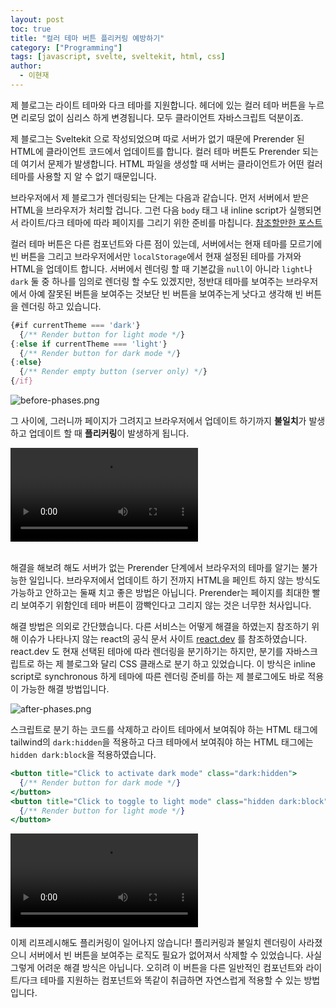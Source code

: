 ```yaml
---
layout: post
toc: true
title: "컬러 테마 버튼 플리커링 예방하기"
category: ["Programming"]
tags: [javascript, svelte, sveltekit, html, css]
author:
  - 이현재
---
```


제 블로그는 라이트 테마와 다크 테마를 지원합니다.
헤더에 있는 컬러 테마 버튼을 누르면 리로딩 없이 심리스 하게 변경됩니다.
모두 클라이언트 자바스크립트 덕분이죠.

제 블로그는 Sveltekit 으로 작성되었으며 따로 서버가 없기 때문에
Prerender 된 HTML에 클라이언트 코드에서 업데이트를 합니다.
컬러 테마 버튼도 Prerender 되는데 여기서 문제가 발생합니다.
HTML 파일을 생성할 때 서버는 클라이언트가 어떤 컬러 테마를 사용할 지
알 수 없기 때문입니다.

브라우저에서 제 블로그가 렌더링되는 단계는 다음과 같습니다.
먼저 서버에서 받은 HTML을 브라우저가 처리할 겁니다.
그런 다음 `body` 태그 내 inline script가 실행되면서
라이트/다크 테마에 따라 페이지를 그리기 위한 준비를 마칩니다.
[참조할만한 포스트](/post/2023/12-19-en-migrate-blog-to-sveltekit-styling)

컬러 테마 버튼은 다른 컴포넌트와 다른 점이 있는데,
서버에서는 현재 테마를 모르기에 빈 버튼을 그리고
브라우저에서만 `localStorage`에서 현재 설정된 테마를 가져와 HTML을 업데이트 합니다.
서버에서 렌더링 할 때 기본값을 `null`이 아니라 `light`나 `dark` 둘 중 하나를
임의로 렌더링 할 수도 있겠지만, 정반대 테마를 보여주는 브라우저에서
아예 잘못된 버튼을 보여주는 것보단 빈 버튼을 보여주는게 낫다고 생각해
빈 버튼을 렌더링 하고 있습니다.

```jsx
{#if currentTheme === 'dark'}
  {/** Render button for light mode */}
{:else if currentTheme === 'light'}
  {/** Render button for dark mode */}
{:else}
  {/** Render empty button (server only) */}
{/if}
```

![before-phases.png](/img/2024-12-25-ko-how-to-prevent-flickering-color-theme-button/before-phases.png)

그 사이에, 그러니까 페이지가 그려지고 브라우저에서 업데이트 하기까지
**불일치**가 발생하고 업데이트 할 때 **플리커링**이 발생하게 됩니다.

<video controls alt="before" src="/img/2024-12-25-ko-how-to-prevent-flickering-color-theme-button/before.mp4"></video>
<br><br>

해결을 해보려 해도 서버가 없는 Prerender 단계에서 브라우저의 테마를 알기는 불가능한 일입니다.
브라우저에서 업데이트 하기 전까지 HTML을 페인트 하지 않는 방식도 
가능하고 안하고는 둘째 치고 좋은 방법은 아닙니다.
Prerender는 페이지를 최대한 빨리 보여주기 위함인데
테마 버튼이 깜빡인다고 그리지 않는 것은 너무한 처사입니다.

해결 방법은 의외로 간단했습니다.
다른 서비스는 어떻게 해결을 하였는지 참조하기 위해
이슈가 나타나지 않는 react의 공식 문서 사이트 [react.dev](https://react.dev) 를 참조하였습니다.
react.dev 도 현재 선택된 테마에 따라 렌더링을 분기하기는 하지만,
분기를 자바스크립트로 하는 제 블로그와 달리 CSS 클래스로 분기 하고 있었습니다.
이 방식은 inline script로 synchronous 하게 테마에 따른 렌더링 준비를 하는
제 블로그에도 바로 적용이 가능한 해결 방법입니다.

![after-phases.png](/img/2024-12-25-ko-how-to-prevent-flickering-color-theme-button/after-phases.png)

스크립트로 분기 하는 코드를 삭제하고
라이트 테마에서 보여줘야 하는 HTML 태그에 tailwind의 `dark:hidden`을 적용하고
다크 테마에서 보여줘야 하는 HTML 태그에는 `hidden dark:block`을 적용하였습니다.

```jsx
<button title="Click to activate dark mode" class="dark:hidden">
  {/** Render button for dark mode */}
</button>
<button title="Click to toggle to light mode" class="hidden dark:block">
  {/** Render button for light mode */}
</button>
```

<video controls alt="after" src="/img/2024-12-25-ko-how-to-prevent-flickering-color-theme-button/after.mp4"></video>

이제 리프레시해도 플리커링이 일어나지 않습니다!
플리커링과 불일치 렌더링이 사라졌으니 서버에서 빈 버튼을 보여주는 로직도
필요가 없어져서 삭제할 수 있었습니다.
사실 그렇게 어려운 해결 방식은 아닙니다.
오히려 이 버튼을 다른 일반적인 컴포넌트와 라이트/다크 테마를 지원하는
컴포넌트와 똑같이 취급하면 자연스럽게 적용할 수 있는 방법입니다.
